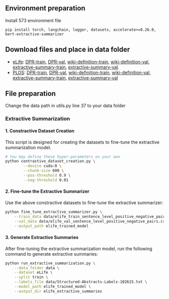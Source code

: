 ## Environment preparation
Install 573 environment file

    pip install torch, langchain, logger, datasets, accelerate>=0.26.0, bert-extractive-summarizer


## Download files and place in data folder

- [eLife](https://drive.google.com/drive/folders/156GqK28jpHpmFpsqLLAxHxgQThLqe8Is?usp=sharing): [DPR-train](https://drive.google.com/file/d/1RvLsuaBZ83SLdm9C4h8WVeYvnKzvCNVW/view?usp=drive_link), [DPR-val](https://drive.google.com/file/d/13GUIIbsxNdAk0LceUiOvBlIhvhjPdxIx/view?usp=drive_link), [wiki-definition-train](https://drive.google.com/file/d/1HohUnEVW2sZ5OO1EPASH0WfLp2aBLsuW/view?usp=sharing), [wiki-definition-val](https://drive.google.com/file/d/1x_eNeuRys1b8OsehCQU8Gr_VtxzxzE3q/view?usp=sharing), [extractive-summary-train](https://drive.google.com/file/d/18ZD8cL48yenK6nJmlCPXpbbOWTmX3H8y/view?usp=drive_link), [extractive-summary-val](https://drive.google.com/file/d/1CIqRyA50IpkqyivAnmhpbM4ety-OojA0/view?usp=drive_link).
- [PLOS](https://drive.google.com/drive/folders/1KftJ_LKVG-DCNacL2xuqA-OdlmRG89AG?usp=sharing): [DPR-train](https://drive.google.com/file/d/1pnZgSUTXyVpSxKPC2nlcl3eLpZMoZKG9/view?usp=sharing), [DPR-val](https://drive.google.com/file/d/1EYhs3snDcPJ2Ao-ztfIrF8EqwmS2iaOF/view?usp=sharing), [wiki-definition-train](https://drive.google.com/file/d/1_j52ZVbvPYhHAlXOwrS9IKE68Yi2LmVN/view?usp=drive_link), [wiki-definition-val](https://drive.google.com/file/d/1mhdop2dx7whygTOk27b_DY3D4SOWroTw/view?usp=drive_link), [extractive-summary-train](https://drive.google.com/file/d/1uVZl21eyZAGJPQiBXA9Prb9jIzYhxdn0/view?usp=drive_link), [extractive-summary-val](https://drive.google.com/file/d/10ww5h3Fk-tyJvdmOvQRjGWHdU1VimvZt/view?usp=drive_link)

## File preparation
Change the data path in utils.py line 37 to your data folder

### Extractive Summarization
#### 1. Constractive Dataset Creation
This script is designed for creating the datasets to fine-tune the extractive summarization model. 

```bash
# You may define these hyper-parameters on your own
python contrastive_dataset_creation.py \
        --device cuda:0 \
        --chunk-size 600 \
        --pos-threshold 0.9 \
        --neg-threshold 0.01
```
#### 2. Fine-tune the Extractive Summarizer
Use the above constractive datasets to fine-tune the extractive summarizer:
```bash
python fine_tune_extractive_summarizer.py \
    --train_data data/elife_train_sentence_level_positive_negative_pairs.csv \
    --val_data data/elife_val_sentence_level_positive_negative_pairs.csv \
    --output_path elife_trained_model
```
#### 3. Generate Extractive Summaries
After fine-tuning the extractive summarization model, run the following command to generate extractive summaries:

```bash
python run_extractive_summarization.py \
    --data_folder data \
    --dataset eLife \
    --split train \
    --labels_file data/Structured-Abstracts-Labels-102615.txt \
    --model_path elife_trained_model \
    --output_dir elife_extractive_summaries